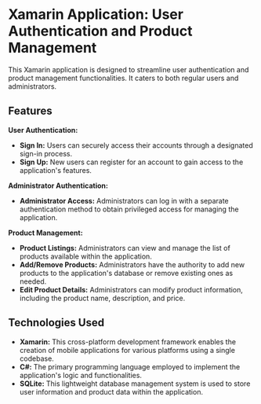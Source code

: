 # Xamarin Application: User Authentication and Product Management

This Xamarin application is designed to streamline user authentication and product management functionalities. It caters to both regular users and administrators.

## Features

**User Authentication:**

* **Sign In:** Users can securely access their accounts through a designated sign-in process.
* **Sign Up:** New users can register for an account to gain access to the application's features.

**Administrator Authentication:**

* **Administrator Access:** Administrators can log in with a separate authentication method to obtain privileged access for managing the application.

**Product Management:**

* **Product Listings:** Administrators can view and manage the list of products available within the application.
* **Add/Remove Products:** Administrators have the authority to add new products to the application's database or remove existing ones as needed.
* **Edit Product Details:** Administrators can modify product information, including the product name, description, and price.

## Technologies Used

* **Xamarin:** This cross-platform development framework enables the creation of mobile applications for various platforms using a single codebase.
* **C#:** The primary programming language employed to implement the application's logic and functionalities.
* **SQLite:** This lightweight database management system is used to store user information and product data within the application.
